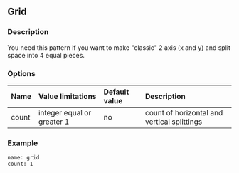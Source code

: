 ## Grid

### Description

You need this pattern if you want to make "classic" 2 axis (x and y) and split space into 4 equal pieces.

### Options

| Name | Value limitations | Default value | Description |
|:---|:---|:---|:---|
| count | integer equal or greater 1 | no | count of horizontal and vertical splittings |

### Example

```
name: grid
count: 1
```